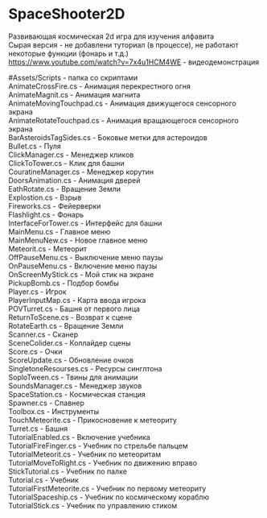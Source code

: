 # SpaceShooter2D
Развивающая космическая 2d игра для изучения алфавита  
Сырая версия - не добавлени туториал (в процессе), не работают некоторые функции (фонарь и т.д.)   
https://www.youtube.com/watch?v=7x4u1HCM4WE - видеодемонстрация  

#Assets/Scripts - папка со скриптами                                       
AnimateCrossFire.cs - Анимация перекрестного огня                          
AnimateMagnit.cs - Анимация магнита                                        
AnimateMovingTouchpad.cs - Анимация движущегося сенсорного экрана          
AnimateRotateTouchpad.cs - Анимация вращающегося сенсорного экрана         
BarAsteroidsTagSides.cs - Боковые метки для астероидов                     
Bullet.cs - Пуля                                                           
ClickManager.cs - Менеджер кликов                                          
ClickToTower.cs - Клик для башни                                           
CouratineManager.cs - Менеджер корутин                                     
DoorsAnimation.cs - Анимация дверей                                        
EathRotate.cs - Вращение Земли                                             
Explostion.cs - Взрыв                                                      
Fireworks.cs - Фейерверки                                                  
Flashlight.cs - Фонарь                                                     
InterfaceForTower.cs - Интерфейс для башни                                 
MainMenu.cs - Главное меню                                                 
MainMenuNew.cs - Новое главное меню                                        
Meteorit.cs - Метеорит                                                     
OffPauseMenu.cs - Выключение меню паузы                                    
OnPauseMenu.cs - Включение меню паузы                                      
OnScreenMyStick.cs - Мой стик на экране                                    
PickupBomb.cs - Подбор бомбы                                               
Player.cs - Игрок                                                          
PlayerInputMap.cs - Карта ввода игрока                                     
POVTurret.cs - Башня от первого лица                                       
ReturnToScene.cs - Возврат к сцене                                         
RotateEarth.cs - Вращение Земли                                            
Scanner.cs - Сканер                                                        
SceneColider.cs - Коллайдер сцены                                          
Score.cs - Очки                                                            
ScoreUpdate.cs - Обновление очков                                          
SingletoneResourses.cs - Ресурсы синглтона                                 
SoploTween.cs - Твины для анимации                                         
SoundsManager.cs - Менеджер звуков                                         
SpaceStation.cs - Космическая станция                                      
Spawner.cs - Спавнер                                                       
Toolbox.cs - Инструменты                                                   
TouchMeteorite.cs - Прикосновение к метеориту                              
Turret.cs - Башня                                                          
TutorialEnabled.cs - Включение учебника                                    
TutorialFireFinger.cs - Учебник по стрельбе пальцем                        
TutorialMeteorit.cs - Учебник по метеоритам                                
TutorialMoveToRight.cs - Учебник по движению вправо                        
StickTutorial.cs - Учебник по палке                                        
Tutorial.cs - Учебник                                                      
TutorialFirstMeteorite.cs - Учебник по первому метеориту                   
TutorialSpaceship.cs - Учебник по космическому кораблю                     
TutorialStick.cs - Учебник по управлению стиком                            
